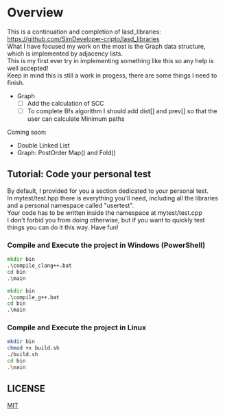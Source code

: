 # Overview

This is a continuation and completion of lasd_libraries: <https://github.com/SimDeveloper-cripto/lasd_libraries> <br />
What I have focused my work on the most is the Graph data structure, which is implemented by adjacency lists. <br />
This is my first ever try in implementing something like this so any help is well accepted! <br />
Keep in mind this is still a work in progess, there are some things I need to finish. <br />

- Graph
  - [ ] Add the calculation of SCC
  - [ ] To complete Bfs algorithm I should add dist[] and prev[] so that the user can calculate Minimum paths

Coming soon:

- Double Linked List
- Graph: PostOrder Map() and Fold()

## Tutorial: Code your personal test

By default, I provided for you a section dedicated to your personal test. <br />
In mytest/test.hpp there is everything you'll need, including all the libraries and a personal namespace called "usertest". <br />
Your code has to be written inside the namespace at mytest/test.cpp <br />
I don't forbid you from doing otherwise, but if you want to quickly test things you can do it this way. Have fun! <br />

### Compile and Execute the project in Windows (PowerShell)

```bat
mkdir bin
.\compile_clang++.bat
cd bin
.\main
```

```bat
mkdir bin
.\compile_g++.bat
cd bin
.\main
```

### Compile and Execute the project in Linux

```bash
mkdir bin
chmod +x build.sh
./build.sh
cd bin
.\main
```

## LICENSE

[MIT](https://choosealicense.com/licenses/mit/)